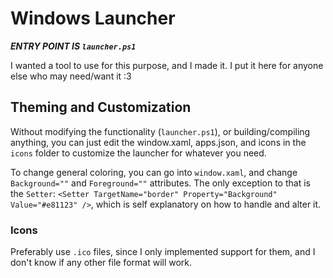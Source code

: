 # Windows Launcher

**_ENTRY POINT IS `launcher.ps1`_**

I wanted a tool to use for this purpose, and I made it. I put it here for anyone else who may need/want it :3

## Theming and Customization

Without modifying the functionality (`launcher.ps1`), or building/compiling anything, you can just edit the window.xaml, apps.json, and icons in the `icons` folder to customize the launcher for whatever you need.

To change general coloring, you can go into `window.xaml`, and change `Background=""` and `Foreground=""` attributes.
The only exception to that is the `Setter`: `<Setter TargetName="border" Property="Background" Value="#e81123" />`, which is self explanatory on how to handle and alter it.

### Icons

Preferably use `.ico` files, since I only implemented support for them, and I don't know if any other file format will work.
